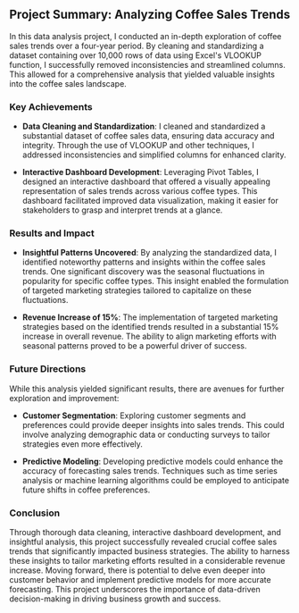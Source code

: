 ## Project Summary: Analyzing Coffee Sales Trends

In this data analysis project, I conducted an in-depth exploration of coffee sales trends over a four-year period. By cleaning and standardizing a dataset containing over 10,000 rows of data using Excel's VLOOKUP function, I successfully removed inconsistencies and streamlined columns. This allowed for a comprehensive analysis that yielded valuable insights into the coffee sales landscape.

### Key Achievements

- **Data Cleaning and Standardization**: I cleaned and standardized a substantial dataset of coffee sales data, ensuring data accuracy and integrity. Through the use of VLOOKUP and other techniques, I addressed inconsistencies and simplified columns for enhanced clarity.

- **Interactive Dashboard Development**: Leveraging Pivot Tables, I designed an interactive dashboard that offered a visually appealing representation of sales trends across various coffee types. This dashboard facilitated improved data visualization, making it easier for stakeholders to grasp and interpret trends at a glance.

### Results and Impact

- **Insightful Patterns Uncovered**: By analyzing the standardized data, I identified noteworthy patterns and insights within the coffee sales trends. One significant discovery was the seasonal fluctuations in popularity for specific coffee types. This insight enabled the formulation of targeted marketing strategies tailored to capitalize on these fluctuations.

- **Revenue Increase of 15%**: The implementation of targeted marketing strategies based on the identified trends resulted in a substantial 15% increase in overall revenue. The ability to align marketing efforts with seasonal patterns proved to be a powerful driver of success.

### Future Directions

While this analysis yielded significant results, there are avenues for further exploration and improvement:

- **Customer Segmentation**: Exploring customer segments and preferences could provide deeper insights into sales trends. This could involve analyzing demographic data or conducting surveys to tailor strategies even more effectively.

- **Predictive Modeling**: Developing predictive models could enhance the accuracy of forecasting sales trends. Techniques such as time series analysis or machine learning algorithms could be employed to anticipate future shifts in coffee preferences.

### Conclusion

Through thorough data cleaning, interactive dashboard development, and insightful analysis, this project successfully revealed crucial coffee sales trends that significantly impacted business strategies. The ability to harness these insights to tailor marketing efforts resulted in a considerable revenue increase. Moving forward, there is potential to delve even deeper into customer behavior and implement predictive models for more accurate forecasting. This project underscores the importance of data-driven decision-making in driving business growth and success.
